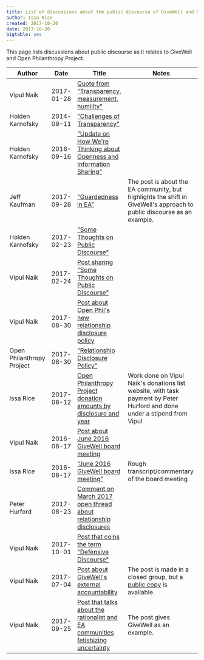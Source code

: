 ```yaml
---
title: List of discussions about the public discourse of GiveWell and Open Philanthropy Project
author: Issa Rice
created: 2017-10-20
date: 2017-10-20
bigtable: yes
---
```


This page lists discussions about public discourse as it relates to GiveWell
and Open Philanthropy Project.

|Author|Date|Title|Notes|
|--------|---------|---------------------------------------|-----------------------------------|
|Vipul Naik|2017-01-28|[Quote from "Transparency, measurement, humility"](https://www.facebook.com/vipulnaik.r/posts/10210887735205328)|
|Holden Karnofsky|2014-09-11|["Challenges of Transparency"](https://www.openphilanthropy.org/blog/challenges-transparency)|
|Holden Karnofsky|2016-09-16|["Update on How We're Thinking about Openness and Information Sharing"](https://www.openphilanthropy.org/blog/update-how-were-thinking-about-openness-and-information-sharing)|
|Jeff Kaufman|2017-09-28|["Guardedness in EA"](https://www.jefftk.com/p/guardedness-in-ea)|The post is about the EA community, but highlights the shift in GiveWell's approach to public discourse as an example.|
|Holden Karnofsky|2017-02-23|["Some Thoughts on Public Discourse"](http://effective-altruism.com/ea/17o/some_thoughts_on_public_discourse/)|
|Vipul Naik|2017-02-24|[Post sharing "Some Thoughts on Public Discourse"](https://www.facebook.com/vipulnaik.r/posts/10211138853683133)|
|Vipul Naik|2017-08-30|[Post about Open Phil's new relationship disclosure policy](https://www.facebook.com/vipulnaik.r/posts/10212973153219475)|
|Open Philanthropy Project|2017-08-30|["Relationship Disclosure Policy"](https://www.openphilanthropy.org/about/relationship-disclosure-policy)|
|Issa Rice|2017-08-12|[Open Philanthropy Project donation amounts by disclosure and year](https://donations.vipulnaik.com/donor.php?donor=Open+Philanthropy+Project#donorDonationAmountsByDisclosuresAndYear)|Work done on Vipul Naik's donations list website, with task payment by Peter Hurford and done under a stipend from Vipul|
|Vipul Naik|2016-08-17|[Post about June 2016 GiveWell board meeting](https://www.facebook.com/vipulnaik.r/posts/10209225225323620)|
|Issa Rice|2016-08-17|["June 2016 GiveWell board meeting"](http://effective-altruism.com/ea/10l/june_2016_givewell_board_meeting/)|Rough transcript/commentary of the board meeting|
|Peter Hurford|2017-08-23|[Comment on March 2017 open thread about relationship disclosures](https://www.openphilanthropy.org/blog/march-2017-open-thread?page=1#comment-314)|
|Vipul Naik|2017-10-01|[Post that coins the term "Defensive Discourse"](https://www.facebook.com/vipulnaik.r/posts/10213263690442724)|
|Vipul Naik|2017-07-04|[Post about GiveWell's external accountability](https://www.facebook.com/groups/GiveWellCommunity/permalink/462949240726562/)|The post is made in a closed group, but a [public copy](https://github.com/vipulnaik/working-drafts/blob/master/givewell/accountability.txt) is available.|
|Vipul Naik|2017-09-25|[Post that talks about the rationalist and EA communities fetishizing uncertainty](https://www.facebook.com/vipulnaik.r/posts/10213221225461126)|The post gives GiveWell as an example.|
